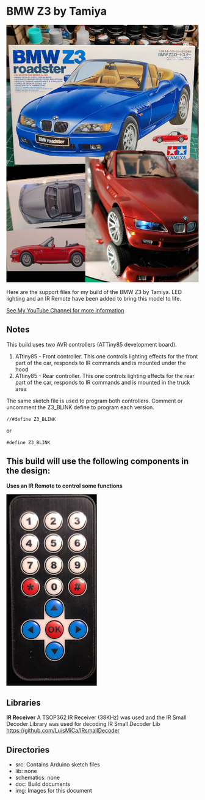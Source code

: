 # BMW Z3 by Tamiya

![](img/BMW_Z3_kit.jpg)

Here are the support files for my build of the BMW Z3 by Tamiya.
LED lighting and an IR Remote have been added to bring this model to life. 
 
[See My YouTube Channel for more information](https://www.youtube.com/channel/UCbk7sF8TZ_Zz9eOcTYccMCg)


## Notes

This build uses two AVR controllers (ATTiny85 development board). 
1) ATtiny85 - Front controller. This one controls lighting effects for the front part of the car, responds to IR commands and is mounted under the hood
2) ATtiny85 - Rear controller. This one controls lighting effects for the rear part of the car, responds to IR commands and is mounted in the truck area

The same sketch file is used to program both controllers. Comment or uncomment the Z3_BLINK define to program each version.
```
//#define Z3_BLINK
```
or
```
#define Z3_BLINK
```

## This build will use the following components in the design:

**Uses an IR Remote to control some functions**

![IR Remote](img/remote_ir_ctrl.jpg)

## Libraries

**IR Receiver**
A TSOP362 IR Receiver (38KHz) was used and the IR Small Decoder Library was used for decoding
IR Small Decoder Lib
https://github.com/LuisMiCa/IRsmallDecoder


## Directories
- src: Contains Arduino sketch files
- lib: none
- schematics: none
- doc: Build documents 
- img: Images for this document






